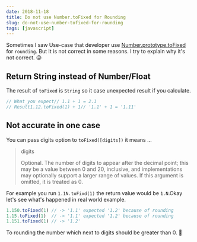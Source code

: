 ```yaml
---
date: 2018-11-18
title: Do not use Number.toFixed for Rounding
slug: do-not-use-number-tofixed-for-rounding
tags: [javascript]
---
```


Sometimes I saw Use-case that developer use [Number.prototype.toFixed](https://developer.mozilla.org/en-US/docs/Web/JavaScript/Reference/Global_Objects/Number/toFixed) for `rounding`.
But It is not correct in some reasons. I try to explain why it's not correct. 😥

## Return String instead of Number/Float
The result of `toFixed` is `String` so it case unexpected result if you calculate.
```js
// What you expect// 1.1 + 1 = 2.1
// Result1.12.toFixed(1) + 1// '1.1' + 1 = '1.11'
```
## Not accurate in one case

You can pass digits option to `toFixed([digits])` it means ...
> digits
>
> Optional. The number of digits to appear after the decimal point; this may be a value between 0 and 20, inclusive, and implementations may optionally support a larger range of values. If this argument is omitted, it is treated as 0.

For example you run `1.1N.toFixd(1)` the return value would be `1.N`.Okay let's see what's happened in real world example.

```js
1.150.toFixed(1) // -> '1.1' expected '1.2' because of rounding
1.15.toFixed(1)  // -> '1.1' expected '1.2' because of rounding
1.151.toFixed(1) // -> '1.2'
```

To rounding the number which next to digits should be greater than 0. 💩


